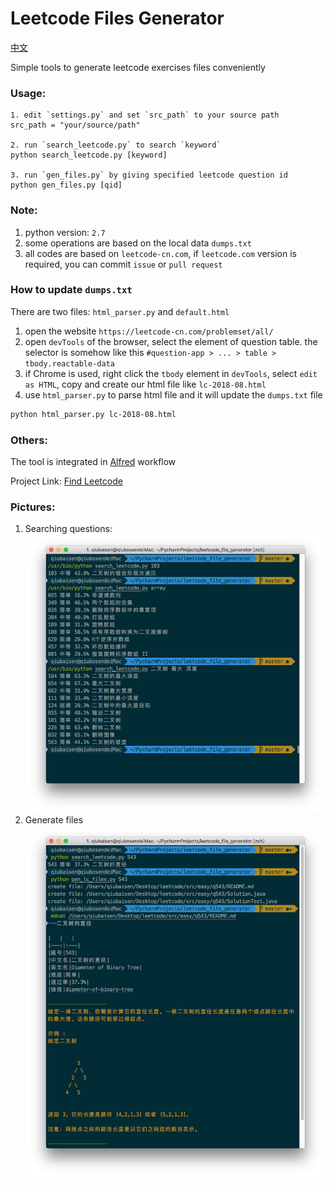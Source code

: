 # Leetcode Files Generator
[中文](README-zh.md)

Simple tools to generate leetcode exercises files conveniently 

### Usage:
```
1. edit `settings.py` and set `src_path` to your source path
src_path = "your/source/path"

2. run `search_leetcode.py` to search `keyword`
python search_leetcode.py [keyword]

3. run `gen_files.py` by giving specified leetcode question id
python gen_files.py [qid]
``` 
### Note:
1. python version: `2.7`
2. some operations are based on the local data `dumps.txt`
3. all codes are based on `leetcode-cn.com`, 
if `leetcode.com` version is required, you can commit `issue` or `pull request`

### How to update `dumps.txt`
There are two files: `html_parser.py` and `default.html`

1. open the website `https://leetcode-cn.com/problemset/all/`
2. open `devTools` of the browser, select the element of question table. 
    the selector is somehow like this `#question-app > ... > table > tbody.reactable-data` 
3. if Chrome is used, right click the `tbody` element in `devTools`, select `edit as HTML`,
    copy and create our html file like `lc-2018-08.html`
4. use `html_parser.py` to parse html file and it will update the `dumps.txt` file 

```bash
python html_parser.py lc-2018-08.html
```

### Others:
The tool is integrated in [Alfred](https://www.alfredapp.com) workflow

Project Link: [Find Leetcode](https://github.com/qbosen/Alfred-WorkFlow/tree/master/FindLeetCode)


### Pictures:
1. Searching questions:
![](pic/search.png)
2. Generate files
![](pic/gen_file.png)
